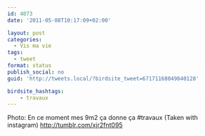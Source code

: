 ```yaml
---
id: 4073
date: '2011-05-08T10:17:09+02:00'

layout: post
categories:
  - Vis ma vie
tags:
  - tweet
format: status
publish_social: no
guid: 'http://tweets.local/?birdsite_tweet=67171168049840128'

birdsite_hashtags:
    - travaux
---
```


Photo: En ce moment mes 9m2 ça donne ça #travaux (Taken with instagram) http://tumblr.com/xjr2fnt095